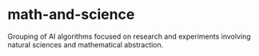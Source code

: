 # math-and-science
Grouping of AI algorithms focused on research and experiments involving natural sciences and mathematical abstraction.
